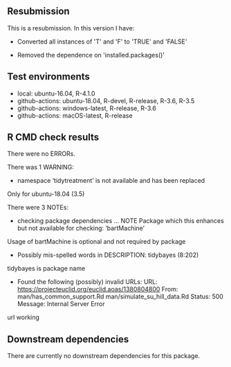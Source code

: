 ## Resubmission
This is a resubmission. In this version I have:

* Converted all instances of 'T' and 'F' to 'TRUE' and 'FALSE'

* Removed the dependence on 'installed.packages()'

## Test environments
* local: ubuntu-16.04, R-4.1.0
* github-actions: ubuntu-18.04, R-devel, R-release, R-3.6, R-3.5
* github-actions: windows-latest, R-release, R-3.6
* github-actions: macOS-latest, R-release

## R CMD check results
There were no ERRORs.

There was 1 WARNING:

* namespace ‘tidytreatment’ is not available and has been replaced

Only for ubuntu-18.04 (3.5)

There were 3 NOTEs:

* checking package dependencies ... NOTE Package which this enhances but not available for checking: ‘bartMachine’

Usage of bartMachine is optional and not required by package

* Possibly mis-spelled words in DESCRIPTION: tidybayes (8:202)

tidybayes is package name

* Found the following (possibly) invalid URLs: URL: https://projecteuclid.org/euclid.aoas/1380804800 From: man/has_common_support.Rd man/simulate_su_hill_data.Rd Status: 500 Message: Internal Server Error

url working

## Downstream dependencies

There are currently no downstream dependencies for this package.
